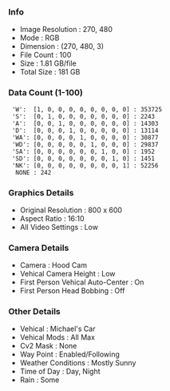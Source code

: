 ### Info
- Image Resolution : 270, 480
- Mode : RGB
- Dimension : (270, 480, 3)
- File Count : 100
- Size : 1.81 GB/file
- Total Size : 181 GB

### Data Count (1-100)
```
 'W':  [1, 0, 0, 0, 0, 0, 0, 0, 0] : 353725
 'S':  [0, 1, 0, 0, 0, 0, 0, 0, 0] : 2243
 'A':  [0, 0, 1, 0, 0, 0, 0, 0, 0] : 14303
 'D':  [0, 0, 0, 1, 0, 0, 0, 0, 0] : 13114
 'WA': [0, 0, 0, 0, 1, 0, 0, 0, 0] : 30877
 'WD': [0, 0, 0, 0, 0, 1, 0, 0, 0] : 29837
 'SA': [0, 0, 0, 0, 0, 0, 1, 0, 0] : 1952
 'SD': [0, 0, 0, 0, 0, 0, 0, 1, 0] : 1451
 'NK': [0, 0, 0, 0, 0, 0, 0, 0, 1] : 52256
  NONE : 242
```
  
### Graphics Details
- Original Resolution : 800 x 600
- Aspect Ratio : 16:10
- All Video Settings : Low

### Camera Details
- Camera : Hood Cam
- Vehical Camera Height : Low
- First Person Vehical Auto-Center : On
- First Person Head Bobbing : Off

### Other Details
- Vehical : Michael's Car
- Vehical Mods : All Max 
- Cv2 Mask : None
- Way Point : Enabled/Following
- Weather Conditions : Mostly Sunny
- Time of Day : Day, Night
- Rain : Some
